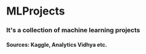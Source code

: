 # MLProjects
### It's a collection of machine learning projects
#### Sources: Kaggle, Analytics Vidhya etc. 
